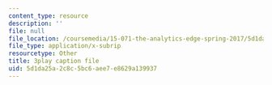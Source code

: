 ```yaml
---
content_type: resource
description: ''
file: null
file_location: /coursemedia/15-071-the-analytics-edge-spring-2017/5d1da25a2c8c5bc6aee7e8629a139937_U57wvHVpe-8.vtt
file_type: application/x-subrip
resourcetype: Other
title: 3play caption file
uid: 5d1da25a-2c8c-5bc6-aee7-e8629a139937
---
```

